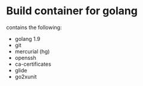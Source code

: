 # Build container for golang


contains the following:
- golang 1.9
- git
- mercurial (hg)
- openssh
- ca-certificates
- glide  
- go2xunit
